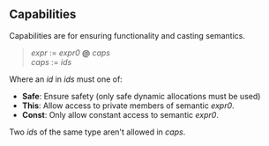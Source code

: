 ## Capabilities

Capabilities are for ensuring functionality and casting semantics.

> *expr* := *expr0* **@** *caps*\
> *caps* := *ids*

Where an *id* in *ids* must one of:

- **Safe**: Ensure safety (only safe dynamic allocations must be used)
- **This**: Allow access to private members of semantic *expr0*. 
- **Const**: Only allow constant access to semantic *expr0*.

Two *id*s of the same type aren't allowed in *caps*.
